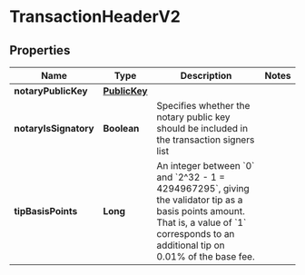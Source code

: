 

# TransactionHeaderV2


## Properties

| Name | Type | Description | Notes |
|------------ | ------------- | ------------- | -------------|
|**notaryPublicKey** | [**PublicKey**](PublicKey.md) |  |  |
|**notaryIsSignatory** | **Boolean** | Specifies whether the notary public key should be included in the transaction signers list |  |
|**tipBasisPoints** | **Long** | An integer between &#x60;0&#x60; and &#x60;2^32 - 1 &#x3D; 4294967295&#x60;, giving the validator tip as a basis points amount. That is, a value of &#x60;1&#x60; corresponds to an additional tip on 0.01% of the base fee.  |  |



